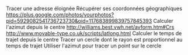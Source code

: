 

Tracer une adresse éloignée
    Récupérer ses coordonnées géographiques <https://plus.google.com/photos/yourphotos?pid=5929082541736723730&oid=117683899839757845393>
    Calculer l'azimut depuis le centre
        <http://williams.best.vwh.net/avform.htm#Crs>
        <http://www.movable-type.co.uk/scripts/latlong.html>
    Calculer le temps de trajet depuis le centre
    Tracer un cercle dont le rayon est proportionnel au temps de trajet
    Utiliser l'azimut pour tracer un point sur le cercle
